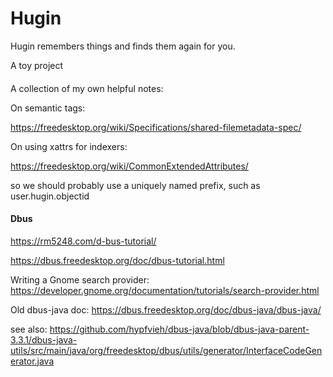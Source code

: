 # Hugin

Hugin remembers things and finds them again for you.

A toy project

####

A collection of my own helpful notes:

On semantic tags:

https://freedesktop.org/wiki/Specifications/shared-filemetadata-spec/

On using xattrs for indexers:

https://freedesktop.org/wiki/CommonExtendedAttributes/

so we should probably use a uniquely named prefix, such as user.hugin.objectid

#### Dbus

https://rm5248.com/d-bus-tutorial/

https://dbus.freedesktop.org/doc/dbus-tutorial.html

Writing a Gnome search provider:
https://developer.gnome.org/documentation/tutorials/search-provider.html

Old dbus-java doc:
https://dbus.freedesktop.org/doc/dbus-java/dbus-java/

see also:
https://github.com/hypfvieh/dbus-java/blob/dbus-java-parent-3.3.1/dbus-java-utils/src/main/java/org/freedesktop/dbus/utils/generator/InterfaceCodeGenerator.java

